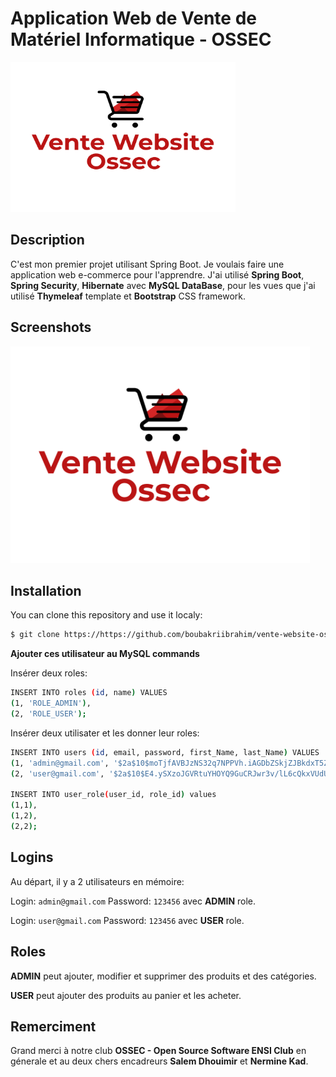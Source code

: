 # **Application Web de Vente de Matériel Informatique - OSSEC**

<img src="src/main/resources/static/images/logo.png" height=240px width=360>

## Description

C'est mon premier projet utilisant Spring Boot. Je voulais faire une application web e-commerce pour l'apprendre. J'ai utilisé  **Spring Boot**, **Spring Security**, **Hibernate** avec **MySQL DataBase**, pour les vues que j'ai utilisé **Thymeleaf** template et **Bootstrap** CSS framework.

## Screenshots

<img src="src/main/resources/static/images/logo.PNG" height=60% width=95%>

## Installation

You can clone this repository and use it localy:
```sh
$ git clone https://https://github.com/boubakriibrahim/vente-website-ossec.git
```

**Ajouter ces utilisateur au MySQL commands**

Insérer deux roles:
```sh
INSERT INTO roles (id, name) VALUES
(1, 'ROLE_ADMIN'),
(2, 'ROLE_USER');
```
Insérer deux utilisater et les donner leur roles:
```sh
INSERT INTO users (id, email, password, first_Name, last_Name) VALUES
(1, 'admin@gmail.com', '$2a$10$moTjfAVBJzNS32q7NPPVh.iAGDbZSkjZJBkdxT5ZLKQ3R1Vh/y9Fi', 'Admin', 'user'),
(2, 'user@gmail.com', '$2a$10$E4.ySXzoJGVRtuYHOYQ9GuCRJwr3v/lL6cQkxVUdUMMk88H8uVkZu', 'User', 'user');

INSERT INTO user_role(user_id, role_id) values
(1,1),
(1,2),
(2,2);

```

## Logins

Au départ, il y a 2 utilisateurs en mémoire:

Login: ```admin@gmail.com``` Password: ```123456``` avec **ADMIN** role.

Login: ```user@gmail.com``` Password: ```123456``` avec **USER** role.

## Roles

**ADMIN** peut ajouter, modifier et supprimer des produits et des catégories.

**USER** peut ajouter des produits au panier et les acheter.

## Remerciment

Grand merci à notre club **OSSEC - Open Source Software ENSI Club** en génerale et au deux chers encadreurs **Salem Dhouimir** et **Nermine Kad**.
